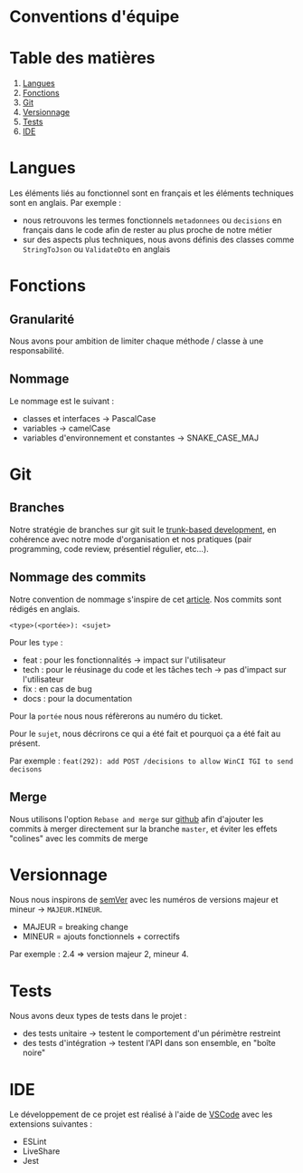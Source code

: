 # Conventions d'équipe

# Table des matières
1. [Langues](#langues)
2. [Fonctions](#fonctions)
3. [Git](#git)
4. [Versionnage](#versionnage)
5. [Tests](#tests)
6. [IDE](#ide)


# Langues <a name="langues">
Les éléments liés au fonctionnel sont en français et les éléments techniques sont en anglais.
Par exemple :
- nous retrouvons les termes fonctionnels `metadonnees` ou `decisions` en français dans le code afin de rester au plus proche de notre métier
- sur des aspects plus techniques, nous avons définis des classes comme `StringToJson` ou `ValidateDto` en anglais

# Fonctions <a name="fonctions"></a>
## Granularité

Nous avons pour ambition de limiter chaque méthode / classe à une responsabilité.

## Nommage

Le nommage est le suivant : 
- classes et interfaces &rarr; PascalCase
- variables &rarr; camelCase
- variables d'environnement et constantes &rarr; SNAKE_CASE_MAJ

# Git <a name="git"></a>
## Branches
Notre stratégie de branches sur git suit le [trunk-based development](https://trunkbaseddevelopment.com/), en cohérence avec notre mode d'organisation et nos pratiques (pair programming, code review, présentiel régulier, etc...).

## Nommage des commits
Notre convention de nommage s'inspire de cet [article](https://buzut.net/cours/versioning-avec-git/bien-nommer-ses-commits).
Nos commits sont rédigés en anglais.

`<type>(<portée>): <sujet>`

Pour les `type` :
- feat : pour les fonctionnalités &rarr; impact sur l'utilisateur
- tech : pour le réusinage du code et les tâches tech &rarr; pas d'impact sur l'utilisateur
- fix : en cas de bug 
- docs : pour la documentation

Pour la `portée` nous nous réfèrerons au numéro du ticket.

Pour le `sujet`, nous décrirons ce qui a été fait et pourquoi ça a été fait au présent.

Par exemple : `feat(292): add POST /decisions to allow WinCI TGI to send decisons`

## Merge
Nous utilisons l'option `Rebase and merge` sur [github](https://github.com/Cour-de-cassation) afin d'ajouter les commits à merger directement sur la branche `master`, et éviter les effets "colines" avec les commits de merge

# Versionnage <a name="versionnage"></a>

Nous nous inspirons de [semVer](https://semver.org/lang/fr/) avec les numéros de versions majeur et mineur &rarr; `MAJEUR.MINEUR`.

- MAJEUR = breaking change
- MINEUR = ajouts fonctionnels + correctifs

Par exemple : 2.4 => version majeur 2, mineur 4.

# Tests <a name="tests"></a>
Nous avons deux types de tests dans le projet : 
- des tests unitaire &rarr; testent le comportement d'un périmètre restreint
- des tests d'intégration &rarr; testent l'API dans son ensemble, en "boîte noire" 

# IDE <a name="IDE">
Le développement de ce projet est réalisé à l'aide de [VSCode](https://code.visualstudio.com/) avec les extensions suivantes :
 - ESLint
 - LiveShare
 - Jest